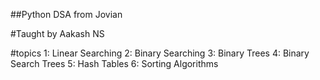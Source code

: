 ##Python DSA from Jovian

#Taught by Aakash NS

#topics 
1: Linear Searching
2: Binary Searching
3: Binary Trees
4: Binary Search Trees
5: Hash Tables
6: Sorting Algorithms